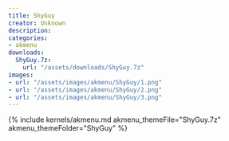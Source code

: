 ```yaml
---
title: ShyGuy
creator: Unknown
description: 
categories:
- akmenu
downloads:
  ShyGuy.7z:
    url: "/assets/downloads/ShyGuy.7z"
images:
- url: "/assets/images/akmenu/ShyGuy/1.png"
- url: "/assets/images/akmenu/ShyGuy/2.png"
- url: "/assets/images/akmenu/ShyGuy/3.png"
---
```


{% include kernels/akmenu.md akmenu_themeFile="ShyGuy.7z" akmenu_themeFolder="ShyGuy" %}
